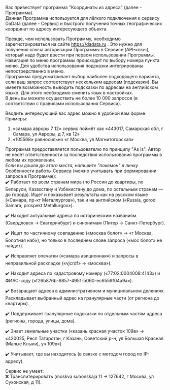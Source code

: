Вас привествует программа "Координаты из адреса" (далее - Программа).  
Данная Программа используется для лёгкого подключения к сервису DaData (далее - Сервис) и быстрого получения точных географических
координат по адресу интересующего объекта. 

Прежде, чем использовать Программу, необходимо зарегистрироваться на сайте https://dadata.ru . Это нужно для получения
ключа авторизации Программы в Сервисе (API-ключ), который надо будет ввести при первом использовании Программы.  
Навигация по меню программы происходит по выбору номера пункта меню. Для удобства использования подсказки интегрированы
непостредственно в меню.  
Программа предусматривает выбор наиболее подходящего варианта, если ваш запрос соответствует нескольким адресам
(подсказки). Вы имеете возможность выводить подсказки по адресам на английском языке.
Для этого необходимо сменить язык в настройках.  
В день вы можете осуществить не более 10 000 запросов (в соответствии с правилами использования Сервиса).  

Вводить интересующий вас адрес можно в удобной вам форме. Примеры:  
1) «самара авроры 7 12» сервис поймёт как «443017, Самарская обл, г Самара, ул Авроры, д 7, кв 12»  
2) «105568» равносильно «г Москва, ул Магнитогорская»  

Программа предоставляется пользователю по принципу "As is". Автор не несёт ответственности за последствия использования
программы в любом их проявлении.   
_Если вы дошли до этого места, напишите "покемон" в личку_  
Особенности работы Сервиса (можно учитывать при формировании запроса в Программе):     
✔️ Работает по всем странам мира (по России до квартиры, по Беларуси, Казахстану и Узбекистану до дома, по остальным странам — до города). Ищет и показывает результаты как на русском языке («Самара, пр-кт Металлургов»), так и на английском («Russia, gorod Samara, prospekt Metallurgov»).

✔️ Находит актуальные адреса по историческим названиям (Свердловск → Екатеринбург) и синонимам (Питер → Санкт-Петербург).

✔️ Ищет по частичному совпадению («москва болот» → «г Москва, Болотная наб»), но только в последнем слове запроса («мос болот» не найдет).

✔️ Исправляет опечатки («самара авиционная») и запросы в неправильной раскладке («vjcrdf» → «москва»).

✔️ Находит адреса по кадастровому номеру («77:02:0004008:4143») и ФИАС-коду («f26b876b-6857-4951-b060-ec6559f04a9a»).

✔️ Возвращает адреса в административном и муниципальном делениях. Раскладывает выбранный адрес на гранулярные части (от региона до квартиры).

✔️ Поддерживает гранулярные подсказки по отдельным частям адреса (регионы, города, улицы, дома).

✔️ Знает земельные участки («казань красная участок 109в» → «420025, Респ Татарстан, г Казань, Советский р-н, ул Большая Красная (Малые Клыки), уч 109в»)

✔️ Учитывает, где вы находитесь (в связке с методом город по IP-адресу).

Сервис не умеет:  
❌ Транслитерировать (moskva suhonskaja 11 → 127642, г Москва, ул Сухонская, д 11).
